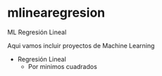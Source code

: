 # mlinearegresion
ML Regresión Lineal

Aqui vamos incluir proyectos de Machine Learning
- Regresión Lineal
  + Por minimos cuadrados
